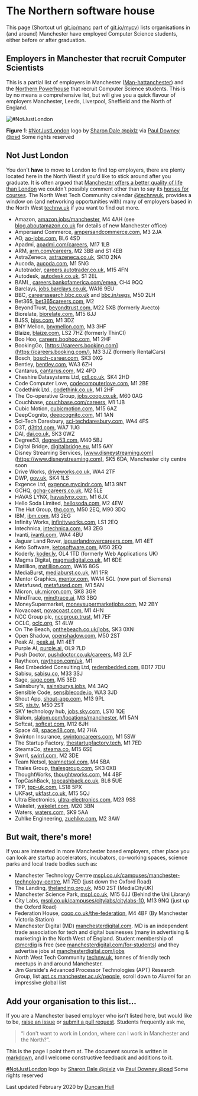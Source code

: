 
The Northern software house
========================================================
This page (Shortcut url [git.io/manc](http://git.io/manc) part of [git.io/mycv](http://git.io/mycv)) lists organisations in (and around) Manchester have employed Computer Science students, either before or after graduation.

## Employers in Manchester that recruit Computer Scientists
This is a partial list of employers in Manchester ([Man-hattanchester](https://www.bbc.co.uk/programmes/m000182g)) and the [Northern Powerhouse](https://northernpowerhouse.gov.uk/) that recruit Computer Science students. This is by no means a comprehensive list, but will give you a quick flavour of employers Manchester, Leeds, Liverpool, Sheffield and the North of England.

![#NotJustLondon](https://c2.staticflickr.com/2/1885/44796486382_12b53b6549_m_d.jpg "#NotJustLondon")

**Figure 1**: [#NotJustLondon](https://twitter.com/hashtag/notjustlondon) logo by [Sharon Dale @pixlz](https://twitter.com/pixlz) via [Paul Downey @psd](https://www.flickr.com/photos/psd/44796486382) Some rights reserved

## Not Just London

You don't **have** to move to London to find top employers, there are plenty located here in the North West if you'd like to stick around after you graduate. It is often argued that [Manchester offers a better quality of life than London](https://www.theguardian.com/money/2015/jul/07/manchester-offers-best-quality-of-life-for-young-graduates-says-report) we couldn't possibly comment other than to say its [horses for courses](https://en.wiktionary.org/wiki/horses_for_courses). The North West Tech Community calendar [@technwuk](https://twitter.com/technwuk), provides a window on (and networking opportunities with) many of employers based in the North West [technw.uk](http://technw.uk) if you want to find out more.

* Amazon, [amazon.jobs/manchester](https://www.amazon.jobs/en-gb/locations/manchester-england), M4 4AH (see [blog.aboutamazon.co.uk](https://blog.aboutamazon.co.uk/company-news/amazon-opens-doors-to-newest-corporate-office-in-manchester) for details of new Manchester office)
* Ampersand Commerce, [ampersandcommerce.com](http://ampersandcommerce.com), M3 2JA
* AO, [ao-jobs.com](http://www.ao-jobs.com), BL6 4SD
* Apadmi, [apadmi.com/careers](http://www.apadmi.com/careers), M17 1LB
* ARM, [arm.com/careers](http://www.arm.com/careers), M2 3BB and S1 4EB
* AstraZeneca, [astrazeneca.co.uk](https://www.astrazeneca.co.uk), SK10 2NA
* Aucoda, [aucoda.com](http://www.aucoda.com), M1 5NG
* Autotrader, [careers.autotrader.co.uk](https://careers.autotrader.co.uk), M15 4FN
* Autodesk, [autodesk.co.uk](http://www.autodesk.co.uk), S1 2EL
* BAML, [careers.bankofamerica.com/emea](http://careers.bankofamerica.com/emea), CH4 9QQ
* Barclays, [jobs.barclays.co.uk](http://jobs.barclays.co.uk), WA16 9EU
* BBC, [careerssearch.bbc.co.uk](http://careerssearch.bbc.co.uk) and [bbc.in/segs](http://bbc.in/segs), M50 2LH
* Bet365, [bet365careers.com](https://www.bet365careers.com), M2
* BeyondTrust, [beyondtrust.com](https://www.beyondtrust.com), M22 5XB (formerly Avecto)
* Biorelate, [biorelate.com](http://www.biorelate.com), M15 6JJ
* BJSS, [bjss.com](http://www.bjss.com), M1 3DZ
* BNY Mellon, [bnymellon.com](https://www.bnymellon.com), M3 3HF
* Blaize, [blaize.com](https://www.blaize.com/), LS2 7HZ (formerly ThinCI)
* Boo Hoo, [careers.boohoo.com](https://careers.boohoo.com), M1 2HF
* BookingGo, [https://careers.booking.com](https://careers.booking.com/), M3 3JZ (formerly RentalCars)
* Bosch, [bosch-career.com](http://www.bosch-career.com), SK3 0XG
* Bentley, [bentley.com](http://www.bentley.com), WA3 6ZH
* Cantarus, [cantarus.com](http://www.cantarus.com), M2 4PD
* Cheshire Datasystems Ltd, [cdl.co.uk](http://www.cdl.co.uk), SK4 2HD
* Code Computer Love, [codecomputerlove.com](http://www.codecomputerlove.com), M1 2BE
* Codethink Ltd., [codethink.co.uk](http://www.codethink.co.uk), M1 2HF
* The Co-operative Group, [jobs.coop.co.uk](https://jobs.coop.co.uk), M60 0AG
* Couchbase, [couchbase.com/careers](http://www.couchbase.com/careers), M1 1JB
* Cubic Motion, [cubicmotion.com](https://www.cubicmotion.com), M15 6AZ
* DeepCognito, [deepcognito.com](http://www.deepcognito.com), M1 1AN
* Sci-Tech Daresbury, [sci-techdaresbury.com](http://www.sci-techdaresbury.com), WA4 4FS
* D3T, [d3tltd.com](https://d3tltd.com), WA7 1UG
* DAI, [dai.co.uk](http://dai.co.uk), SK3 0WZ
* Degree53, [degree53.com](https://www.degree53.com), M40 5BJ
* Digital Bridge, [digitalbridge.eu](http://digitalbridge.eu), M15 6AY
* Disney Streaming Services, [www.disneystreaming.com](https://www.disneystreaming.com), SK5 6DA, Manchester city centre soon
* Drive Works, [driveworks.co.uk](https://www.driveworks.co.uk/), WA4 2TF
* DWP, [gov.uk](https://www.gov.uk/government/organisations/department-for-work-pensions), SK4 1LS
* Exgence Ltd, [exgence.mycindr.com](http://exgence.mycindr.com), M13 9NT
* GCHQ, [gchq-careers.co.uk](http://www.gchq-careers.co.uk), M2 5LE
* HAVAS LYNX, [havaslynx.com](https://www.havaslynx.com), M1 6JX
* Hello Soda Limited, [hellosoda.com](https://hellosoda.com/), M2 4EW
* The Hut Group, [thg.com](https://www.thg.com), M50 2EQ, M90 3DQ
* IBM, [ibm.com](http://www.ibm.com), M3 2EG
* Infinity Works, [infinityworks.com](https://www.infinityworks.com), LS1 2EQ
* Intechnica, [intechnica.com](https://intechnica.com/), M3 2EG
* Ivanti, [ivanti.com](https://www.ivanti.com), WA4 4BU
* Jaguar Land Rover, [jaguarlandrovercareers.com](http://www.jaguarlandrovercareers.com), M1 4ET
* Keto Software, [ketosoftware.com](http://www.ketosoftware.com), M50 2EQ
* Koderly, [koder.ly](https://www.koder.ly/), OL4 1TD (formerly Web Applications UK)
* Magma Digital, [magmadigital.co.uk](http://www.magmadigital.co.uk), M1 6DE
* Matillion, [matillion.com](https://www.matillion.com), WA16 8GS
* MediaBurst, [mediaburst.co.uk](https://www.mediaburst.co.uk), M1 1FR
* Mentor Graphics, [mentor.com](https://www.mentor.com), WA14 5GL (now part of Siemens)
* Metafused, [metafused.com](https://www.metafused.com), M1 5AN
* Micron, [uk.micron.com](http://uk.micron.com), SK8 3GR
* MindTrace, [mindtrace.ai](http://mindtrace.ai), M3 3BQ
* MoneySupermarket, [moneysupermarketjobs.com](http://www.moneysupermarketjobs.com), M2 2BY
* Novacoast, [novacoast.com](https://www.novacoast.com), M1 4HN
* NCC Group plc, [nccgroup.trust](https://www.nccgroup.trust), M1 7EF
* OCLC, [oclc.org](https://www.oclc.org), S1 4LW
* On The Beach, [onthebeach.co.uk/jobs](https://www.onthebeach.co.uk/jobs), SK3 0XN
* Open Shadow, [openshadow.com](https://www.openshadow.com), M50 2ST
* Peak AI, [peak.ai](http://peak.ai), M1 4ET
* Purple AI, [purple.ai](http://purple.ai), OL9 7LD
* Push Doctor, [pushdoctor.co.uk/careers](https://www.pushdoctor.co.uk/careers), M3 2LF
* Raytheon, [raytheon.com/uk](https://www.raytheon.com/uk), M1
* Red Embedded Consulting Ltd, [redembedded.com](http://www.redembedded.com), BD17 7DU
* Sabisu, [sabisu.co](http://www.sabisu.co), M33 3SJ
* Sage, [sage.com](http://www.sage.com), M5 3ED
* Sainsbury's, [sainsburys.jobs](https://sainsburys.jobs), M4 3AQ
* Sensible Code, [sensiblecode.io](http://sensiblecode.io), WA3 3JD
* Shout App, [shout-app.com](http://shout-app.com), M13 9PL
* SIS, [sis.tv](https://www.sis.tv), M50 2ST
* SKY technology hub, [jobs.sky.com](https://jobs.sky.com), LS10 1QE
* Slalom, [slalom.com/locations/manchester](https://www.slalom.com/locations/manchester),  M1 5AN
* Softcat, [softcat.com](https://www.softcat.com/contact-us/softcat-manchester), M12 6JH
* Space 48, [space48.com](http://www.space48.com), M2 7HA
* Swinton Insurance, [swintoncareers.com](http://www.swintoncareers.com), M1 5SW
* The Startup Factory, [thestartupfactory.tech](https://thestartupfactory.tech/), M1 7ED
* SteamaCo, [steama.co](https://steama.co/), M15 6SE
* Swrrl, [swirrl.com](http://www.swirrl.com), M2 3DE
* Team Netsol, [teamnetsol.com](https://teamnetsol.com), M4 5BA
* Thales Group, [thalesgroup.com](https://www.thalesgroup.com), SK3 0XB
* ThoughtWorks, [thoughtworks.com](https://www.thoughtworks.com), M4 4BF
* TopCashBack, [topcashback.co.uk](http://www.topcashback.co.uk), BL6 5UE
* TPP, [tpp-uk.com](https://www.tpp-uk.com), LS18 5PX
* UKFast, [ukfast.co.uk](https://www.ukfast.co.uk), M15 5QJ
* Ultra Electronics, [ultra-electronics.com](https://www.ultra-electronics.com), M23 9SS
* Wakelet, [wakelet.com](https://wakelet.com), M20 3BN
* Waters, [waters.com](https://www.waters.com), SK9 5AA
* Zuhlke Engineering, [zuehlke.com](https://www.zuehlke.com), M2 3AW
<!--* Liquidated HUMAN, [human.software](https://human.software), M1 6HS-->

## But wait, there's more!

If you are interested in more Manchester based employers, other place you can look are startup accelerators, incubators, co-working spaces, science parks and local trade bodies such as:

* Manchester Technology Centre [mspl.co.uk/campuses/manchester-technology-centre](https://mspl.co.uk/campuses/manchester-technology-centre/), M1 7ED (just down the Oxford Road)
* The Landing, [thelanding.org.uk](http://www.thelanding.org.uk), M50 2ST (MediaCityUK)
* Manchester Science Park, [mspl.co.uk](https://mspl.co.uk/), M15 6JJ (Behind the Uni Library)
* City Labs, [mspl.co.uk/campuses/citylabs/citylabs-10](https://mspl.co.uk/campuses/citylabs/citylabs-10/), M13 9NQ (just up the Oxford Road)
* Federation House, [coop.co.uk/the-federation](https://www.coop.co.uk/the-federation), M4 4BF (By Manchester Victoria Station)
* Manchester Digital (MD) [manchesterdigital.com](https://www.manchesterdigital.com). MD is an independent trade association for tech and digital businesses (many in advertising & marketing) in the North West of England. Student membership of [@mcrdig](https://twitter.com/mcrdig) is free (see [manchesterdigital.com/for-students](https://www.manchesterdigital.com/for-students)) and they advertise jobs at [manchesterdigital.com/jobs](https://www.manchesterdigital.com/jobs)  
* North West Tech Community [technw.uk](http://technw.uk), tonnes of friendly tech meetups in and around Manchester.
* Jim Garside's Advanced Processor Technologies (APT) Research Group, list [apt.cs.manchester.ac.uk/people](http://apt.cs.manchester.ac.uk/people/), scroll down to *Alumni* for an impressive global list


## Add your organisation to this list...

If you are a Manchester based employer who isn't listed here, but would like to be, [raise an issue](https://github.com/dullhunk/book/issues) or [submit a pull request](https://github.com/dullhunk/book/compare). Students frequently ask me,

> “I don't want to work in London, where can I work in Manchester and the North?”.

This is the page I point them at. The document source is written in [markdown](https://en.wikipedia.org/wiki/Markdown), and I welcome constructive feedback and additions to it.


[#NotJustLondon](https://twitter.com/hashtag/notjustlondon) logo by [Sharon Dale @pixlz](https://twitter.com/pixlz) via [Paul Downey @psd](https://www.flickr.com/photos/psd/44796486382) Some rights reserved

Last updated February 2020 by [Duncan Hull](http://www.cs.man.ac.uk/~hulld/)

